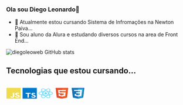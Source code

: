 ### Ola sou Diego Leonardo👋 

- 🔭 Atualmente estou cursando Sistema de Infromações na Newton Paiva...
- 🌱 Sou aluno da Alura e estudando diversos cursos na area de Front End...

 ![diegoleoweb GitHub stats](https://github-readme-stats.vercel.app/api?username=diegoleoweb&show_icons=true&theme=dracula)

## Tecnologias que estou cursando...

<div style="display: inline_block"><br>
  <img align="center" alt="diego-Js" height="30" width="40" src="https://raw.githubusercontent.com/devicons/devicon/master/icons/javascript/javascript-plain.svg">
  <img align="center" alt="diego-Ts" height="30" width="40" src="https://raw.githubusercontent.com/devicons/devicon/master/icons/typescript/typescript-plain.svg">
  <img align="center" alt="diego-React" height="30" width="40" src="https://raw.githubusercontent.com/devicons/devicon/master/icons/react/react-original.svg">
  <img align="center" alt="diego-HTML" height="30" width="40" src="https://raw.githubusercontent.com/devicons/devicon/master/icons/html5/html5-original.svg">
  <img align="center" alt="digo-CSS" height="30" width="40" src="https://raw.githubusercontent.com/devicons/devicon/master/icons/css3/css3-original.svg">
</div>

